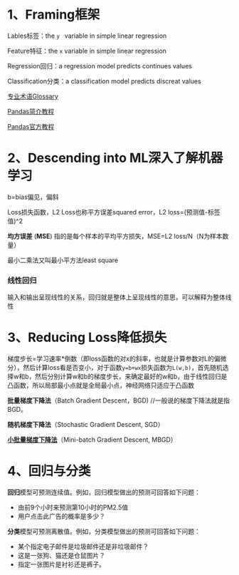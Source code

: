 

# 1、Framing框架

Lables标签：the `y ` variable in simple linear regression

Feature特征：the `x` variable in simple linear regression

Regression回归：a regression model predicts continues values

Classification分类：a classification model predicts discreat values

[专业术语Glossary](https://developers.google.com/machine-learning/glossary#l)

[Pandas简介教程](https://colab.research.google.com/notebooks/mlcc/intro_to_pandas.ipynb?utm_source=mlcc&utm_campaign=colab-external&utm_medium=referral&utm_content=pandas-colab&hl=zh-cn)

[Pandas官方教程](https://pandas.pydata.org/docs/reference/index.html)

# 2、Descending into ML深入了解机器学习

b=bias偏见，偏斜

Loss损失函数，L2 Loss也称平方误差squared error，L2 loss=(预测值-标签值)^2

**均方误差** (**MSE**) 指的是每个样本的平均平方损失，MSE=L2 loss/N（N为样本数量）

最小二乘法又叫最小平方法least square

### 线性回归

输入和输出呈现线性的关系，回归就是整体上呈现线性的意思，可以解释为整体线性

# 3、Reducing Loss降低损失

梯度步长=学习速率*倒数（即loss函数的对x的斜率，也就是计算参数对L的偏微分），然后计算loss看是否变小，对于函数`y=b+wx`损失函数为`L(w,b)`，首先随机选择w和b，然后分别计算w和b的梯度步长，来确定最好的w和b，由于线性回归是凸函数，所以局部最小点就是全局最小点，神经网络只适应于凸函数

**批量梯度下降法**（Batch Gradient Descent，BGD)              //一般说的梯度下降法就是指BGD。 

**随机梯度下降法**（Stochastic Gradient Descent, SGD）    

[**小批量梯度下降法**](https://blog.csdn.net/pengchengliu/article/details/89215659)（Mini-batch Gradient Descent, MBGD）

# 4、回归与分类

**回归**模型可预测连续值。例如，回归模型做出的预测可回答如下问题：

- 由前9个小时来预测第10小时的PM2.5值
- 用户点击此广告的概率是多少？

**分类**模型可预测离散值。例如，分类模型做出的预测可回答如下问题：

- 某个指定电子邮件是垃圾邮件还是非垃圾邮件？
- 这是一张狗、猫还是仓鼠图片？
- 指定一张图片是衬衫还是裤子。